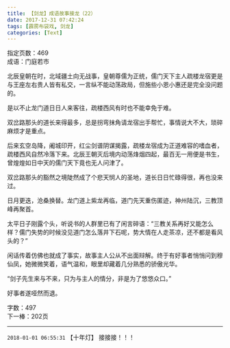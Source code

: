 ```yaml
---
title: 【剑龙】成语故事接龙（22）
date: 2017-12-31 07:42:24
tags: [霹雳布袋戏, 剑龙]
categories: [Text]
---
```


<p dir="ltr"  >指定页数：469<br />成语：门庭若市<br /></p> 
<p dir="ltr"  >北辰皇朝在时，北域疆土向无战事，皇朝尊儒为正统，儒门天下主人疏楼龙宿更是与王座左右贵人皆有私交，一言纵不能动荡政局，但施些小恩小惠还是完全没问题的。</p> 
<p dir="ltr"  >是以不止龙门道日日人来客往，疏楼西风有时也不能幸免于难。</p> 
<p dir="ltr"  >双岔路那头的道长来得最多，总是拐弯抹角请龙宿出手帮忙，事情说大不大，琐碎麻烦才是重点。</p> 
<p dir="ltr"  >后来玄空岛降，阇城印开，红尘剑谱阴谋揭露，疏楼龙宿成为正道难容的嗜血者，疏楼西风自然冷落下来。北辰王朝灭后境内动荡烽烟四起，最百无一用便是书生，曾煌煌如日中天的儒门天下竟也无人问津了。</p> 
<p dir="ltr"  >双岔路那头的豁然之境陡然成了个悲天悯人的圣地，道长日日忙碌得很，再也没来过。</p> 
<p dir="ltr"  >日月更迭，沧桑换替。龙门道上紫龙再临，道门先天重伤匿迹，神州陆沉，三教顶峰再聚首。</p> 
<p dir="ltr"  >太平日子刚露个头，听说书的人群里已有了闲言碎语：“三教关系再好又能怎么样？儒门失势的时候没见道门怎么落井下石呢，势大情在人走茶凉，还不都是看风头的？”</p> 
<p dir="ltr"  >闲话传着仿佛也就成了事实，故事主人公从不出面辩解。终于有好事者悄悄问到穆仙凤，她微微笑着，语气温和，眼里却藏着几分熟悉的骄傲光华。</p> 
<p dir="ltr"  >“剑子先生来与不来，只为与主人的情分，非是为了悠悠众口。”</p> 
<p dir="ltr"  >好事者遂哑然而退。<br /></p> 
<p dir="ltr"  >字数：497<br />下一棒：202页</p>

<!-- more -->

---

`2018-01-01 06:55:31` 【十年灯】 接接接！！！
